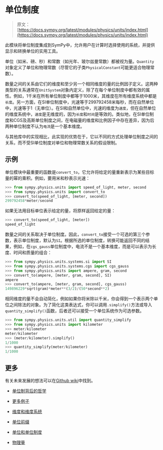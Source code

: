 # 单位制度

> 原文：[https://docs.sympy.org/latest/modules/physics/units/index.html](https://docs.sympy.org/latest/modules/physics/units/index.html)

此模块将单位制度集成到SymPy中，允许用户在计算时选择使用的系统，并提供显示和转换单位的实用工具。

单位（如米、磅、秒）和常数（如光年、玻尔兹曼常数）都被视为量。`Quantity`对象定义了单位和物理常数（尽管它的子类`PhysicalConstant`可能更适合物理常数）。

数量之间的关系由它们的维度和至少另一个相同维度的量的比例因子定义。这两种类型的关系通常在`UnitSystem`对象内定义，除了在每个单位制度中都有效的属性。例如，1千米在所有单位制度中都等于1000米，其维度在所有维度系统中都是`长度`。另一方面，在SI单位制度中，光速等于299792458米每秒，而在自然单位中，光速等于1（无单位）。在SI和自然单位中，光速的维度为`速度`，但在自然单位的维度系统中，`速度`是无维度的，因为`长度`和`时间`是等效的。类似地，在SI单位制度和CGS及高斯单位制度之间，在电磁量的维度和比例因子中存在差异，因为后两种单位制度不认为`电流`是一个基本维度。

与其他库中的实现相比，此实现的优势在于，它以不同的方式处理单位制度之间的关系，而不受SI单位制度对单位和物理常数关系的假设限制。

## 示例

单位模块中最重要的函数是`convert_to`，它允许将给定的量重新表示为某些目标量的幂的乘积。例如，要用米和秒表示光速：

```py
>>> from sympy.physics.units import speed_of_light, meter, second
>>> from sympy.physics.units import convert_to
>>> convert_to(speed_of_light, [meter, second])
299792458*meter/second 
```

如果无法用目标单位表示给定的量，将原样返回给定的量：

```py
>>> convert_to(speed_of_light, [meter])
speed_of_light 
```

数量之间的关系取决于单位制度。因此，`convert_to`接受一个可选的第三个参数，表示单位制度，默认为`SI`。根据所选的单位制度，转换可能返回不同的结果，例如，在`cgs_gauss`单位制度中，电流不是一个基本维度，而是可以表示为长度、时间和质量的组合：

```py
>>> from sympy.physics.units.systems.si import SI
>>> from sympy.physics.units.systems.cgs import cgs_gauss
>>> from sympy.physics.units import ampere, gram, second
>>> convert_to(ampere, [meter, gram, second], SI)
ampere
>>> convert_to(ampere, [meter, gram, second], cgs_gauss)
149896229*sqrt(gram)*meter**(3/2)/(50*second**2) 
```

相同维度的量不会自动简化，例如如果你将米除以千米，你会得到一个表示两个单位之间除法的对象。为了简化这类表达式，你可以调用`.simplify()`方法或导入`quantity_simplify()`函数，后者还可以接受一个单位系统作为可选参数。

```py
>>> from sympy.physics.units.util import quantity_simplify
>>> from sympy.physics.units import kilometer
>>> meter/kilometer
meter/kilometer
>>> (meter/kilometer).simplify()
1/1000
>>> quantity_simplify(meter/kilometer)
1/1000 
```

## 更多

有关未来发展的想法可以在[Github wiki](https://github.com/sympy/sympy/wiki/Unit-systems)中找到。

+   [单位制背后的哲学](philosophy.html)

+   [更多例子](examples.html)

+   [维度和维度系统](dimensions.html)

+   [单位前缀](prefixes.html)

+   [单位和单位制度](unitsystem.html)

+   [物理量](quantities.html)
